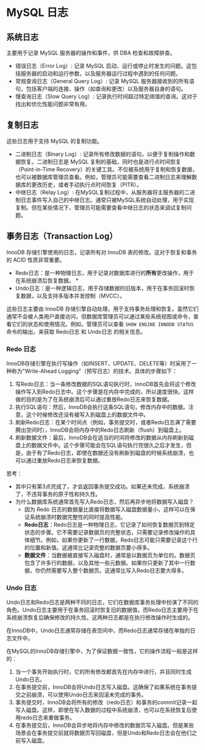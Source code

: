 # MySQL 日志

## 系统日志
主要用于记录 MySQL 服务器的操作和事件，供 DBA 检查和故障排查。

* 错误日志（Error Log）: 记录 MySQL 启动、运行或停止时发生的问题。这包括服务器的启动和运行参数，以及服务器运行过程中遇到的任何问题。
* 常规查询日志（General Query Log）: 记录 MySQL 服务器接收到的所有语句，包括客户端的连接、操作（如查询和更改）以及服务器自身的语句。
* 慢查询日志（Slow Query Log）: 记录执行时间超过特定阈值的查询。这对于找出和优化性能问题非常有用。

## 复制日志
这些日志用于支持 MySQL 的复制功能。

* 二进制日志（Binary Log）: 记录所有修改数据的语句，以便于复制操作和数据恢复。二进制日志是 MySQL 复制的基础，同时也是进行点时间恢复（Point-in-Time Recovery）的关键工具。不仅被系统用于复制和恢复数据，也可以被数据库管理员查看。例如，管理员可能需要查看二进制日志来理解数据库的更改历史，或者手动执行点时间恢复（PITR）。
* 中继日志（Relay Log）: 在MySQL复制过程中，从服务器将主服务器的二进制日志事件写入自己的中继日志。通常只被MySQL系统自动处理，用于实现复制。但在某些情况下，管理员可能需要查看中继日志的状态来调试复制问题。

## 事务日志（Transaction Log）
InnoDB 存储引擎使用的日志，记录所有对 InnoDB 表的修改。这对于恢复和事务的 ACID 性质非常重要。

* Redo日志：是一种物理日志，用于记录对数据库进行的**所有**更改操作，用于在系统崩溃后恢复数据。
  * 
* Undo日志：是一种逻辑日志，用于存储数据的旧版本，用于在事务回滚时恢复数据，以及支持多版本并发控制（MVCC）。

这些日志主要由 InnoDB 存储引擎自动处理，用于支持事务处理和恢复。虽然它们通常不会被人类用户直接访问，但数据库管理员可以通过某些系统视图或命令，查看它们的状态和使用情况。例如，管理员可以查看 `SHOW ENGINE INNODB STATUS` 命令的输出，来获取 Redo日志 和 Undo日志 的相关信息。

### Redo 日志

InnoDB存储引擎在执行写操作（如INSERT、UPDATE、DELETE等）时采用了一种称为"Write-Ahead Logging"（预写日志）的技术。具体的步骤如下：

1. 写Redo日志：当一条修改数据的SQL语句执行时，InnoDB首先会将这个修改操作写入到Redo日志中。这个步骤是在内存中完成的，所以速度很快。这样做的目的是为了在系统崩溃后可以通过重放Redo日志来恢复数据。
2. 执行SQL语句：然后，InnoDB会执行这条SQL语句，修改内存中的数据。注意，这个时候修改还没有被写入到磁盘上的数据文件中。
3. 刷新Redo日志：在某个时间点（例如，事务提交时，或者Redo日志满了需要腾出空间时），InnoDB会将内存中的Redo日志刷新（flush）到磁盘上。
4. 刷新数据文件：最后，InnoDB会在适当的时间将修改的数据从内存刷新到磁盘上的数据文件中。这个步骤可能会在SQL语句执行完很久之后才发生，但是，由于有了Redo日志，即使在数据还没有刷新到磁盘的时候系统崩溃，也可以通过重放Redo日志来恢复数据。

思考：

* 其中只有第3点完成了，才会返回事务提交成功。如果还未完成，系统崩溃了，不违背事务的原子性和持久性。
* 为什么数据库系统通常首先写入Redo日志，然后再异步地将数据写入磁盘？
  * 因为 Redo 日志的数据量比直接将数据写入磁盘数据量小，这样可以在保证系统崩溃时数据完整性的同时提高性能。
  * **Redo日志**：Redo日志是一种物理日志，它记录了如何恢复数据页到特定状态的步骤。它不需要记录数据页的完整状态，只需要记录修改操作的具体细节。例如，如果你更新了一行数据，Redo日志可能只需要记录这个行的位置和新值。这通常比记录完整的数据页要小得多。
  * **数据文件**：当数据被直接写入磁盘时，通常是以数据页为单位的。数据页包含了许多行的数据，以及其他一些元数据。如果你只更新了其中一行数据，你仍然需要写入整个数据页。这通常比写入Redo日志要大得多。

### Undo 日志

Undo日志和Redo日志是两种不同的日志，它们在数据库事务处理中扮演了不同的角色。Undo日志主要用于在事务回滚时恢复旧的数据值，而Redo日志主要用于在系统崩溃恢复后确保修改的持久性。这两种日志都是在执行修改操作时生成的。

在InnoDB中，Undo日志通常存储在表空间中，而Redo日志通常存储在单独的日志文件中。

在MySQL的InnoDB存储引擎中，为了保证数据一致性，它的操作流程一般是这样的：

1. 当一个事务开始执行时，它的所有修改都首先在内存中进行，并且同时生成Undo日志。
2. 在事务提交前，InnoDB会将Undo日志写入磁盘。这确保了如果系统在事务提交之前崩溃，可以使用Undo日志来回滚未完成的事务。
3. 事务提交时，InnoDB会将所有的修改（redo日志）和事务的commit记录一起写入磁盘。这样，即使在写入数据的过程中系统崩溃，也可以在系统恢复后使用redo日志来重做事务。
4. 在事务提交后，InnoDB会异步地将内存中修改的数据页写入磁盘。但是某些场景会在事务提交前就将数据页写回磁盘，但是Undo和Redo日志会在他们之前写入磁盘。
